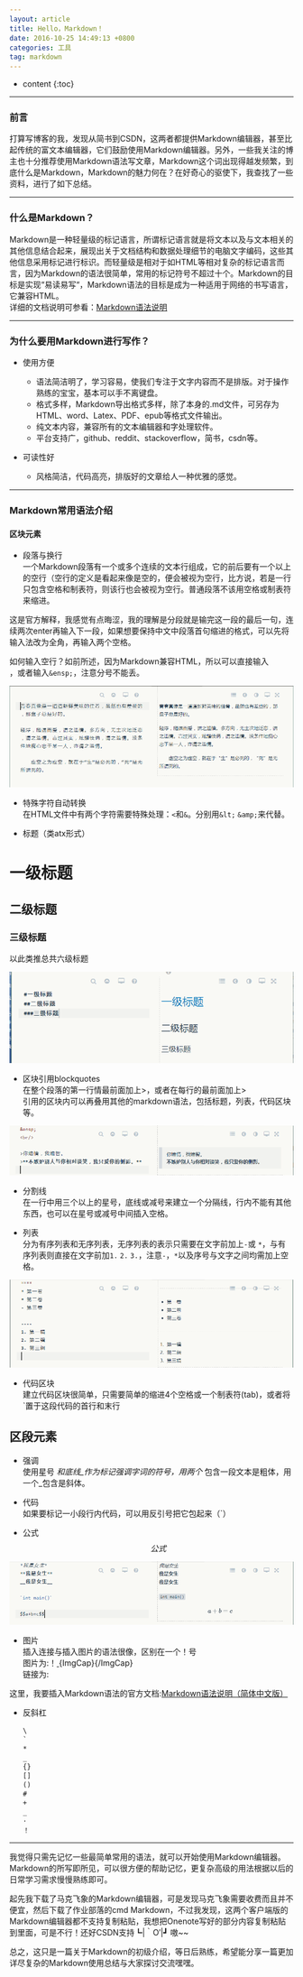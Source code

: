 ```yaml
---
layout: article
title: Hello，Markdown！
date: 2016-10-25 14:49:13 +0800
categories: 工具
tag: markdown
---
```


* content
{:toc}

* * *

<!-- more -->

### **前言**

打算写博客的我，发现从简书到CSDN，这两者都提供Markdown编辑器，甚至比起传统的富文本编辑器，它们鼓励使用Markdown编辑器。另外，一些我关注的博主也十分推荐使用Markdown语法写文章，Markdown这个词出现得越发频繁，到底什么是Markdown，Markdown的魅力何在？在好奇心的驱使下，我查找了一些资料，进行了如下总结。

* * *

### **什么是Markdown？**

Markdown是一种轻量级的标记语言，所谓标记语言就是将文本以及与文本相关的其他信息结合起来，展现出关于文档结构和数据处理细节的电脑文字编码，这些其他信息采用标记进行标识。而轻量级是相对于如HTML等相对复杂的标记语言而言，因为Markdown的语法很简单，常用的标记符号不超过十个。Markdown的目标是实现“易读易写“，Markdown语法的目标是成为一种适用于网络的书写语言，它兼容HTML。  
详细的文档说明可参看：[Markdown语法说明](http://wowubuntu.com/markdown/#autoescape)

* * *

### **为什么要用Markdown进行写作？**

  * 使用方便   

    * 语法简洁明了，学习容易，使我们专注于文字内容而不是排版。对于操作熟练的宝宝，基本可以手不离键盘。
    * 格式多样，Markdown导出格式多样，除了本身的.md文件，可另存为HTML、word、Latex、PDF、epub等格式文件输出。
    * 纯文本内容，兼容所有的文本编辑器和字处理软件。
    * 平台支持广，github、reddit、stackoverflow，简书，csdn等。
  * 可读性好   

    * 风格简洁，代码高亮，排版好的文章给人一种优雅的感觉。

* * *

### **Markdown常用语法介绍**

#### 区块元素

  * 段落与换行   
一个Markdown段落有一个或多个连续的文本行组成，它的前后要有一个以上的空行（空行的定义是看起来像是空的，便会被视为空行，比方说，若是一行只包含空格和制表符，则该行也会被视为空行。普通段落不该用空格或制表符来缩进。

这是官方解释，我感觉有点晦涩，我的理解是分段就是输完这一段的最后一句，连续两次enter再输入下一段，如果想要保持中文中段落首句缩进的格式，可以先将输入法改为全角，再输入两个空格。

如何输入空行？如前所述，因为Markdown兼容HTML，所以可以直接输入<br/>，或者输入`&ensp;`，注意分号不能丢。

![这里写图片描述](/images/你好,减价!_1.png)

  * 特殊字符自动转换   
在HTML文件中有两个字符需要特殊处理：`<`和`&`。分别用`&lt;` `&amp;`来代替。

  * 标题（类atx形式）   
# 一级标题  
## 二级标题  
### 三级标题  
以此类推总共六级标题

![这里写图片描述](/images/你好,减价!_2.png)

  * 区块引用blockquotes   
在整个段落的第一行情最前面加上>，或者在每行的最前面加上>  
引用的区块内可以再叠用其他的markdown语法，包括标题，列表，代码区块等。

![这里写图片描述](/images/你好,减价!_3.png)

  * 分割线   
在一行中用三个以上的星号，底线或减号来建立一个分隔线，行内不能有其他东西，也可以在星号或减号中间插入空格。

  * 列表   
分为有序列表和无序列表，无序列表的表示只需要在文字前加上`-`或 `*`，与有序列表则直接在文字前加`1.` `2.`
`3.`，注意`-`，`*`以及序号与文字之间均需加上空格。

![这里写图片描述](/images/你好,减价!_4.png)

  * 代码区块   
建立代码区块很简单，只需要简单的缩进4个空格或一个制表符(tab)，或者将` ` `置于这段代码的首行和末行

## 区段元素

  * 强调   
使用星号 _和底线_作为标记强调字词的符号，用两个_ 包含一段文本是粗体，用一个_包含是斜体。

  * 代码   
如果要标记一小段行内代码，可以用反引号把它包起来（`）

  * 公式   
$$公式$$

![这里写图片描述](/images/你好,减价!_5.png)

  * 图片   
插入连接与插入图片的语法很像，区别在一个！号  
图片为:！[ ](){ImgCap}{/ImgCap}  
链接为: [ ]( )

这里，我要插入Markdown语法的官方文档:[Markdown语法说明（简体中文版）](http://www.appinn.com/markdown/)

  * 反斜杠

    
    
        \
        `
        *
        _
        {}
        []
        ()
        #
        +
        _
        ·
        ！

* * *

我觉得只需先记忆一些最简单常用的语法，就可以开始使用Markdown编辑器。Markdown的所写即所见，可以很方便的帮助记忆，更复杂高级的用法根据以后的日常学习需求慢慢熟练即可。

起先我下载了马克飞象的Markdown编辑器，可是发现马克飞象需要收费而且并不便宜，然后下载了作业部落的cmd
Markdown，不过我发现，这两个客户端版的Markdown编辑器都不支持复制粘贴，我想把Onenote写好的部分内容复制粘贴到里面，可是不行！还好CSDN支持┗|｀O′|┛
嗷~~

总之，这只是一篇关于Markdown的初级介绍，等日后熟练，希望能分享一篇更加详尽复杂的Markdown使用总结与大家探讨交流嘿嘿。

